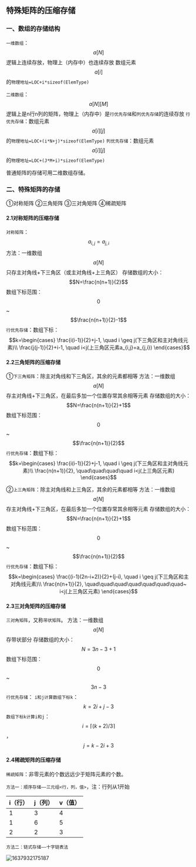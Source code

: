 ## 特殊矩阵的压缩存储

### 一、数组的存储结构

`一维数组`：$$a[N]$$
逻辑上连续存放，物理上（内存中）也连续存放
数组元素$$a[i]$$的`物理地址=LOC+i*sizeof(ElemType)`

`二维数组`：$$a[N][M]$$
逻辑上是n行n列的矩阵，物理上（内存中）是`行优先存储`和`列优先存储`的连续存放
`行优先存储`：数组元素$$a[i][j]$$的`物理地址=LOC+(i*N+j)*sizeof(ElemType)`
`列优先存储`：数组元素$$a[i][j]$$的`物理地址=LOC+(J*M+i)*sizeof(ElemType)`

普通矩阵的存储可用二维数组存储。

### 二、特殊矩阵的存储

①对称矩阵
②三角矩阵
③三对角矩阵
④稀疏矩阵

#### 2.1对称矩阵的压缩存储

`对称矩阵`：$$a_{i,j}=a_{j,i}$$
方法：一维数组$$a[N]$$只存主对角线+下三角区（或主对角线+上三角区）
存储数组的大小：$$N=\frac{n(n+1)}{2}$$
数组下标范围：$$0$$ ~ $$\frac{n(n+1)}{2}-1$$
`行优先存储`：数组下标：$$k=\begin{cases} \frac{i(i-1)}{2}+j-1, \quad i \geq j(下三角区和主对角线元素)\\ \frac{j(j-1)}{2}+i-1, \quad i<j(上三角区元素a_{i,j}=a_{j,i}) \end{cases}$$

#### 2.2三角矩阵的压缩存储

①`下三角矩阵`：除主对角线和下三角区，其余的元素都相等
方法：一维数组$$a[N]$$存主对角线+下三角区，在最后多加一个位置存常其余相等元素
存储数组的大小：$$N=\frac{n(n+1)}{2}+1$$
数组下标范围：$$0$$ ~ $$\frac{n(n+1)}{2}$$
`行优先存储`：数组下标：$$k=\begin{cases} \frac{i(i-1)}{2}+j-1, \quad i \geq j(下三角区和主对角线元素)\\ \frac{n(n+1)}{2}, \quad\quad\quad\quad i<j(上三角区元素) \end{cases}$$

②`上三角矩阵`：除主对角线和上三角区，其余的元素都相等
方法：一维数组$$a[N]$$存主对角线+下三角区，在最后多加一个位置存常其余相等元素
存储数组的大小：$$N=\frac{n(n+1)}{2}+1$$
数组下标范围：$$0$$ ~ $$\frac{n(n+1)}{2}$$
`行优先存储`：数组下标：$$k=\begin{cases} \frac{(i-1)(2n-i+2)}{2}+(j-i), \quad i \geq j(下三角区和主对角线元素)\\ \frac{n(n+1)}{2}, \quad\quad\quad\quad\quad\quad\quad~ i<j(上三角区元素) \end{cases}$$

#### 2.3三对角矩阵的压缩存储

`三对角矩阵`，又称`带状矩阵`。
方法：一维数组$$a[N]$$存带状部分
存储数组的大小：$$N=3n-3+1$$
数组下标范围：$$0$$ ~ $$3n-3$$
`行优先存储`：
`i和j计算数组下标k`：$$k=2i+j-3$$
`数组下标k计算i和j`：$$i=\lceil (k+2)/3 \rceil$$，$$j=k-2i+3$$

#### 2.4稀疏矩阵的压缩存储

`稀疏矩阵`：非零元素的个数远远少于矩阵元素的个数。

`方法一：顺序存储——三元组<行，列，值>`，注：行列从1开始

| i（行） | j（列） | v（值） |
| ------- | ------- | ------- |
| 1       | 3       | 4       |
| 1       | 6       | 5       |
| 2       | 2       | 3       |

`方法二：链式存储——十字链表法`

![1637932175187](https://github.com/oxyanyano/2022-WangDao-CS-DS-Notes/blob/main/images/1637932175187.png)
